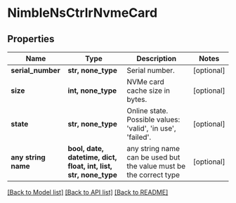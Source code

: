 # NimbleNsCtrlrNvmeCard


## Properties
Name | Type | Description | Notes
------------ | ------------- | ------------- | -------------
**serial_number** | **str, none_type** | Serial number. | [optional] 
**size** | **int, none_type** | NVMe card cache size in bytes. | [optional] 
**state** | **str, none_type** | Online state. Possible values: &#39;valid&#39;, &#39;in use&#39;, &#39;failed&#39;. | [optional] 
**any string name** | **bool, date, datetime, dict, float, int, list, str, none_type** | any string name can be used but the value must be the correct type | [optional]

[[Back to Model list]](../README.md#documentation-for-models) [[Back to API list]](../README.md#documentation-for-api-endpoints) [[Back to README]](../README.md)


